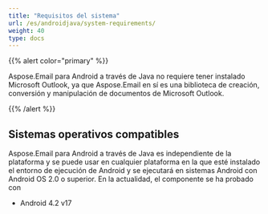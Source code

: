 ```yaml
---
title: "Requisitos del sistema"
url: /es/androidjava/system-requirements/
weight: 40
type: docs
---
```


{{% alert color="primary" %}}

Aspose.Email para Android a través de Java no requiere tener instalado Microsoft Outlook, ya que Aspose.Email en sí es una biblioteca de creación, conversión y manipulación de documentos de Microsoft Outlook.

{{% /alert %}}
## **Sistemas operativos compatibles**
Aspose.Email para Android a través de Java es independiente de la plataforma y se puede usar en cualquier plataforma en la que esté instalado el entorno de ejecución de Android y se ejecutará en sistemas Android con Android OS 2.0 o superior. En la actualidad, el componente se ha probado con

- Android 4.2 v17
